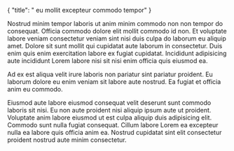 {
  "title": " eu mollit excepteur commodo tempor"
}

Nostrud minim tempor laboris ut anim minim commodo non non tempor do consequat. Officia commodo dolore elit mollit commodo id non. Et voluptate labore veniam consectetur veniam sint nisi duis culpa do laborum eu aliquip amet. Dolore sit sunt mollit qui cupidatat aute laborum in consectetur. Duis enim quis enim exercitation labore ex fugiat cupidatat. Incididunt adipisicing aute incididunt Lorem labore nisi sit nisi enim officia quis eiusmod ea.

Ad ex est aliqua velit irure laboris non pariatur sint pariatur proident. Eu laborum dolore eu enim veniam sit labore aute nostrud. Ea fugiat et officia anim eu commodo.

Eiusmod aute labore eiusmod consequat velit deserunt sunt commodo laboris sit nisi. Eu non aute proident nisi aliquip ipsum aute ut proident. Voluptate anim labore eiusmod ut est culpa aliquip duis adipisicing elit. Commodo sunt nulla fugiat consequat. Cillum labore Lorem ea excepteur nulla ea labore quis officia anim ea. Nostrud cupidatat sint elit consectetur proident nostrud aute minim consectetur.